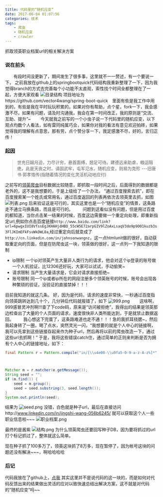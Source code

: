```yaml
---
title: 代码里的“随机应变”
date: 2017-06-04 01:07:56
categories: 技术
tags:
	- 爬虫
	- 随机应变
	- crawler
---
```


抓取领英职业档案url的相关解决方案

<!--more-->

### 说在前头
　　有段时间没更新了，期间发生了很多事，这里就不一一赘述，有一个要说一下， 之前我放在github上的springbootquick代码结构我重新整理了一下，因为我觉得branch的方式去完善每个小功能不太直观，索性找个时间全都整理在了一起，方便大家观看
  ![目录结构](http://upload-images.jianshu.io/upload_images/3167229-fbaa4651e13f1e68.png?imageMogr2/auto-orient/strip%7CimageView2/2/w/1240)
项目地址为https://github.com/vector4wang/spring-boot-quick　里面有些是我工作中用到的，有些是我在平时玩玩积累的，如果对你有帮助，点个星，fork一下，我会感激不尽，如果有问题，请及时沟通我，我会在第一时间改正，我的原则是“交流、互助、提升”~
 　　今天就我之前写的一个小虫子说一下代码里的随机应变，以下观点均数个人看法，如有雷同纯属巧合，如果你对我的看法有意见欢迎拍砖，如果觉得我的理解有点意思，那有劳，点个赞分享一下，我定感激不尽，好的，言归正传！

### 起因

>世充日踧月迫，力尽计穷，悬首面缚，翘足可待。建德远来助虐，粮运阻绝，此是天丧之时。请固武牢，屯军氾水，随机应变，则易为克殄 ---旧唐书·郭孝恪传(指随着情况的变化灵活机动地应付)

之前写的[领英爬虫](http://www.jianshu.com/p/d3533550b69c)目标数据比较随意，即抓取一段时间之后，后面得到的数据都是老外的，这不是我想要的，于是上级给了一个办法， “通过百度搜索去抓”，即在百度搜索某一个姓氏或常用名，通过百度返回的列表再依次去领英里去抓，如图
![列表.png](http://upload-images.jianshu.io/upload_images/3167229-6a400227a520de53.png?imageMogr2/auto-orient/strip%7CimageView2/2/w/1240)
后来验证这是可行的，其实这里也是一个“随机应变”的情景，这条路走不通立马换条路，而且是可行的。
　　问题到这看似没有问题，但是用过百度的都知道，当你点击某一结果的时候，百度这边需要做一个重定向处理，即重新指定url,例如你点击百度链接`http://www.baidu.com/link?url=6pwgxIUI8VfssEgJKHAHjdHBD_55cW5E72arpGIV9lZoAxLsaqV3do9p9O01kuzb3s3FlJKImEFkFsvWkDWL8a`,经过重定向后就变成了`http://cn.linkedin.com/in/johnsonwangnz`，这一点htmlunit做的很好，自动获取重定向的页面，但是在防爬虫这一块，领英做的很好，这一点列一下我知道的限制

- ip限制 一个ip对领英产生大量非人类行为的请求，他会对这个ip登录的账号做一个人机验证，比12306还好玩，大家可以试试，手动偷笑~
- 请求限制 当产生大量请求是，它会对请求直接拒绝~
- 账号限制 同一个ip或者ip所在的网段注册多个领英账号的时候，账号会出现各种繁琐的验证，没验证的直接禁掉！！！

目前我知道的就这几条。
好，因为是代码，请求的速度非常快，一秒通过百度指向领英跳转达到几十个，几分钟后代码就报错了，如下
![999.png](http://upload-images.jianshu.io/upload_images/3167229-27c7b494a25438ea.png?imageMogr2/auto-orient/strip%7CimageView2/2/w/1240)
　　这啥啊，999感冒灵冲剂啊!!!查了下code码，原来是“访问被拒绝”，我得出的结果是领英那边检查出了大量的个人页面的请求，速度很快非人类所能达到，于是就禁止数据返回。
　　我心想这下完蛋了，这条路难道也走不通！！！急的我抓耳挠腮~，然后我起身转了一圈，喝了点水，突然灵光一闪，“我想要的就是个人中心的链接啊，我可以先拿到这些链接存起来作为种子url，然后再将以前的爬虫改造一下，通过这些url去抓啊！”
于是，我将这些错误catch住，通过简单的正则来判断是否为拥有个人中心的链接地址，如下：
```java
final Pattern r = Pattern.compile("in/[\\u4e00-\\u9fa5-0-9-a-z-A-z%]*");



Matcher m = r.matcher(e.getMessage());
String seed = "";
if (m.find()) {
    seed = m.group();
    seed = seed.substring(3, seed.length());
}
System.out.println(seed);
```
结果为
![seed.png](http://upload-images.jianshu.io/upload_images/3167229-5791ebe1225b51ac.png?imageMogr2/auto-orient/strip%7CimageView2/2/w/1240)
没错，白色就是种子url，最后在直接访问http://www.linkedin.com/in/jingshi-wang-056b6245/ 就可以获取这个人一些职业信息啦~~~
![职业档案.png](http://upload-images.jianshu.io/upload_images/3167229-ddce44080aca774a.png?imageMogr2/auto-orient/strip%7CimageView2/2/w/1240)

最终的是酱紫
![结构.png](http://upload-images.jianshu.io/upload_images/3167229-ed83801ae81395b5.png?imageMogr2/auto-orient/strip%7CimageView2/2/w/1240)
为什么领英爬虫还要回写种子DB，因为要将抓过的url打个标记抓过了，整体就这么简单。

现在种子抓了100多万了，领英这块抓了8万多，现在暂停了，因为帐号这块的问题还没有解决~~~，啊哈哈哈哈


### 后记

代码我放在了github上，[点我](https://github.com/vector4wang/spring-boot-quick/blob/master/quick-crawler/src/main/java/com/quick/baidu/BaiduCrawlerUrl.java)
其实这里并不是说代码的这一块的，而是如何对代码反馈出来的结果做出灵活的应对以致快速总结出解决方案，这不就是对代码的“随机应变”吗~~
